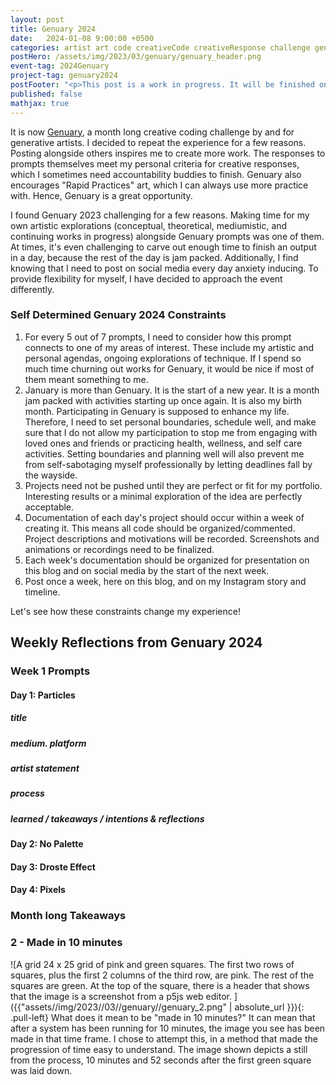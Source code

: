 ```yaml
---
layout: post
title: Genuary 2024
date:   2024-01-08 9:00:00 +0500
categories: artist art code creativeCode creativeResponse challenge generativeArt genuary genuary2024 prompt
postHero: /assets/img/2023/03/genuary/genuary_header.png
event-tag: 2024Genuary
project-tag: genuary2024
postFooter: "<p>This post is a work in progress. It will be finished once January 2024 ends</p>"
published: false
mathjax: true
---
```


It is now [Genuary](https://genuary.art),
a month long creative coding challenge by and for generative artists.
I decided to repeat the experience for a few reasons.
Posting alongside others inspires me to create more work.
The responses to prompts themselves meet my personal criteria for creative responses, which I sometimes need accountability buddies to finish.
Genuary also encourages "Rapid Practices" art, which I can always use more practice with.
Hence, Genuary is a great opportunity.

I found Genuary 2023 challenging for a few reasons.
Making time for my own artistic explorations (conceptual, theoretical, mediumistic, and continuing works in progress) alongside Genuary prompts was one of them.
At times, it's even challenging to carve out enough time to finish an output in a day, because the rest of the day is jam packed.
Additionally, I find knowing that I need to post on social media every day anxiety inducing.
To provide flexibility for myself, I have decided to approach the event differently.

### Self Determined Genuary 2024 Constraints
1. For every 5 out of 7 prompts, I need to consider how this prompt connects to one of my areas of interest. These include my artistic and personal agendas, ongoing explorations of technique. If I spend so much time churning out works for Genuary, it would be nice if most of them meant something to me.
2. January is more than Genuary. It is the start of a new year. It is a month jam packed with activities starting up once again. It is also my birth month. Participating in Genuary is supposed to enhance my life. Therefore, I need to set personal boundaries, schedule well, and make sure that I do not allow my participation to stop me from engaging with loved ones and friends or practicing health, wellness, and self care activities. Setting boundaries and planning well will also prevent me from self-sabotaging myself professionally by letting deadlines fall by the wayside.
3. Projects need not be pushed until they are perfect or fit for my portfolio. Interesting results or a minimal exploration of the idea are perfectly acceptable.
4. Documentation of each day's project should occur within a week of creating it. This means all code should be organized/commented. Project descriptions and motivations will be recorded. Screenshots and animations or recordings need to be finalized.
5. Each week's documentation should be organized for presentation on this blog and on social media by the start of the next week.
6. Post once a week, here on this blog, and on my Instagram story and timeline.

Let's see how these constraints change my experience!

## Weekly Reflections from Genuary 2024

### Week 1 Prompts

#### Day 1: Particles
##### title
##### medium. platform
##### artist statement
##### process
##### learned / takeaways / intentions & reflections

#### Day 2: No Palette
#### Day 3: Droste Effect
#### Day 4: Pixels

### Month long Takeaways


### 2 - Made in 10 minutes

![A grid 24 x 25 grid of pink and green squares. The first two rows of squares, plus the first 2 columns of the third row, are pink. The rest of the squares are green. At the top of the square, there is a header that shows that the image is a screenshot from a p5js web editor. ]({{"assets//img/2023//03//genuary//genuary_2.png" | absolute_url }}){: .pull-left}
What does it mean to be "made in 10 minutes?"
It can mean that after a system has been running for 10 minutes, the image you see has been made in that time frame.
I chose to attempt this, in a method that made the progression of time easy to understand.
The image shown depicts a still from the process, 10 minutes and 52 seconds after the first green square was laid down.
